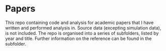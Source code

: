 # Papers

This repo containing code and analysis for academic papers that I have written and performed analysis in. Source data (excepting simulation data), is not included. The repo is organised into a series of subfolders, listed by year and title. Further information on the reference can be found in the subfolder.
